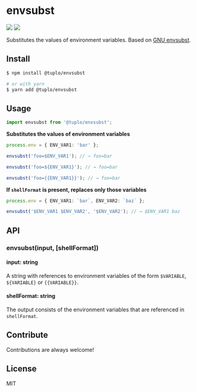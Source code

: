 # envsubst

<p>
  <img src="https://packagephobia.now.sh/badge?p=@tuplo/envsubst">
  <img src="https://david-dm.org/tuplo/envsubst.svg">
</p>

Substitutes the values of environment variables. Based on [GNU envsubst](https://www.gnu.org/software/gettext/manual/html_node/index.html).

## Install

```bash
$ npm install @tuplo/envsubst

# or with yarn
$ yarn add @tuplo/envsubst
```

## Usage

```ts
import envsubst from '@tuplo/envsubst';
```

**Substitutes the values of environment variables**

```ts
process.env = { ENV_VAR1: 'bar' };

envsubst('foo=$ENV_VAR1'); // → foo=bar

envsubst('foo=${ENV_VAR1}'); // → foo=bar

envsubst('foo={{ENV_VAR1}}'); // → foo=bar
```

**If `shellFormat` is present, replaces only those variables**

```ts
process.env = { ENV_VAR1: `bar`, ENV_VAR2: `baz` };

envsubst('$ENV_VAR1 $ENV_VAR2', '$ENV_VAR2'); // → $ENV_VAR1 baz
```

## API

### envsubst(input, [shellFormat])

#### input: string

A string with references to environment variables of the form `$VARIABLE`, `${VARIABLE}` or `{{VARIABLE}}`.

#### shellFormat: string

The output consists of the environment variables that are referenced in `shellFormat`.

## Contribute

Contributions are always welcome!

## License

MIT
